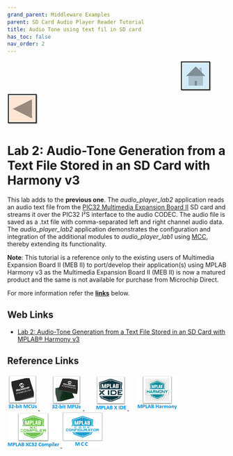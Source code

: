 ```yaml
---
grand_parent: Middleware Examples
parent: SD Card Audio Player Reader Tutorial
title: Audio Tone using text fil in SD card
has_toc: false
nav_order: 2
---
```


&nbsp;&nbsp;&nbsp;&nbsp;&nbsp;&nbsp;&nbsp;&nbsp;&nbsp;&nbsp;&nbsp;&nbsp;&nbsp;&nbsp;&nbsp;&nbsp;&nbsp;&nbsp;&nbsp;&nbsp;&nbsp;&nbsp;&nbsp;&nbsp;&nbsp;&nbsp;&nbsp;&nbsp; &nbsp;&nbsp;&nbsp;&nbsp;&nbsp;&nbsp;&nbsp;&nbsp;&nbsp;&nbsp;&nbsp;&nbsp;&nbsp;&nbsp;&nbsp;&nbsp;&nbsp;&nbsp;&nbsp;&nbsp;&nbsp;&nbsp;&nbsp;&nbsp;&nbsp;&nbsp;&nbsp;&nbsp;&nbsp;&nbsp;&nbsp;&nbsp;&nbsp;&nbsp;&nbsp;&nbsp;&nbsp;&nbsp;&nbsp;&nbsp;&nbsp;&nbsp;&nbsp;&nbsp;&nbsp;&nbsp;&nbsp;&nbsp;&nbsp;&nbsp;&nbsp;&nbsp;&nbsp;&nbsp;&nbsp;&nbsp;&nbsp;&nbsp;&nbsp;&nbsp;&nbsp;&nbsp;&nbsp;&nbsp;&nbsp;&nbsp;&nbsp;&nbsp;&nbsp;&nbsp;&nbsp;&nbsp;[<img src="../../../r_images/quick_home.png" title="Home">](../../../../readme.md) [<img src="../../../r_images/quick_back.png"  title="Back">](../../readme.md)
# Lab 2: Audio-Tone Generation from a Text File Stored in an SD Card with Harmony v3


This lab adds to the **previous one**. The *audio_player_lab2* application reads an audio text file from the <a href="https://www.microchip.com/en-us/development-tool/DM320005-5" target="_blank">PIC32 Multimedia Expansion Board II</a> SD card and streams it over the PIC32 I²S interface to the audio CODEC. The audio file is saved as a .txt file with comma-separated left and right channel audio data. The *audio_player_lab2* application demonstrates the configuration and integration of the additional modules to *audio_player_lab1* using [MCC](https://developerhelp.microchip.com/xwiki/bin/view/software-tools/harmony/archive/mcc-overview/), thereby extending its functionality.

**Note**: This tutorial is a reference only to the existing users of Multimedia Expansion Board II (MEB II) to port/develop their application(s) using MPLAB Harmony v3 as the Multimedia Expansion Board II (MEB II) is now a matured product and the same is not available for purchase from Microchip Direct.

For more information refer the **[links](#Web-Links)** below.

## <a id="Web-Links"> </a>
## Web Links

- <a href="https://developerhelp.microchip.com/xwiki/bin/view/software-tools/harmony/archive/audio-player/lab2/" target="_blank">Lab 2: Audio-Tone Generation from a Text File Stored in an SD Card with MPLAB® Harmony v3</a>


## Reference Links
[<a href="https://www.microchip.com/design-centers/32-bit" target="_blank"> <img src="../../../r_images/32_bit_mcus.png"> </a>]()  &nbsp; &nbsp; &nbsp; [<a href="https://www.microchip.com/design-centers/32-bit-mpus" target="_blank"> <img src="../../../r_images/32_bit_mpus.png"> </a>]()  &nbsp; &nbsp; &nbsp; [<a href="https://www.microchip.com/mplab/mplab-x-ide" target="_blank"> <img src="../../../r_images/mplab_x_ide.png"> </a>]()  &nbsp; &nbsp; [<a href="https://www.microchip.com/mplab/mplab-harmony" target="_blank"> <img src="../../../r_images/mplab_harmony.png"> </a>]() [<a href="https://www.microchip.com/mplab/compilers" target="_blank"> <img src="../../../r_images/mplab_compiler.png"> </a>]() [<a href="https://www.microchip.com/en-us/tools-resources/configure/mplab-code-configurator" target="_blank"> <img src="../../../r_images/mcc_harmony.png"> </a>]()  
